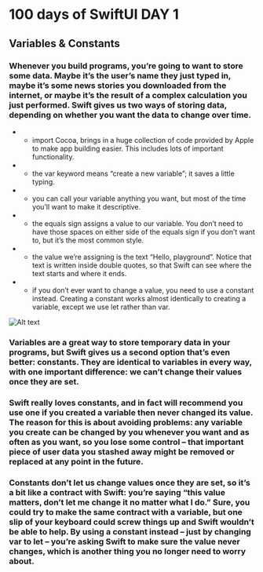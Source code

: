 # 100 days of SwiftUI DAY 1

## Variables & Constants

### Whenever you build programs, you’re going to want to store some data. Maybe it’s the user’s name they just typed in, maybe it’s some news stories you downloaded from the internet, or maybe it’s the result of a complex calculation you just performed. Swift gives us two ways of storing data, depending on whether you want the data to change over time.

* - import Cocoa, brings in a huge collection of code provided by Apple to make app building easier. This includes lots of important functionality.
* - the var keyword means “create a new variable”; it saves a little typing.
* - you can call your variable anything you want, but most of the time you’ll want to make it descriptive.
* - the equals sign assigns a value to our variable. You don’t need to have those spaces on either side of the equals sign if you don’t want to, but it’s the most common style.
* - the value we’re assigning is the text “Hello, playground”. Notice that text is written inside double quotes, so that Swift can see where the text starts and where it ends.
* - if you don’t ever want to change a value, you need to use a constant instead. Creating a constant works almost identically to creating a variable, except we use let rather than var.

![Alt text]("https://github.com/andreynho2006/swiftUI-100-days/blob/main/day1/img/img1.png")

### Variables are a great way to store temporary data in your programs, but Swift gives us a second option that’s even better: constants. They are identical to variables in every way, with one important difference: we can’t change their values once they are set.
### Swift really loves constants, and in fact will recommend you use one if you created a variable then never changed its value. The reason for this is about avoiding problems: any variable you create can be changed by you whenever you want and as often as you want, so you lose some control – that important piece of user data you stashed away might be removed or replaced at any point in the future.
### Constants don’t let us change values once they are set, so it’s a bit like a contract with Swift: you’re saying “this value matters, don’t let me change it no matter what I do.” Sure, you could try to make the same contract with a variable, but one slip of your keyboard could screw things up and Swift wouldn’t be able to help. By using a constant instead – just by changing var to let – you’re asking Swift to make sure the value never changes, which is another thing you no longer need to worry about.